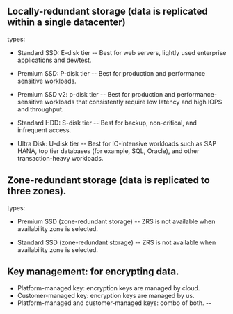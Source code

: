 Locally-redundant storage (data is replicated within a single datacenter)
--
types:
* Standard SSD: E-disk tier
-- Best for web servers, lightly used enterprise applications and dev/test.
  
* Premium SSD: P-disk tier
-- Best for production and performance sensitive workloads.
  
* Premium SSD v2: p-disk tier
-- Best for production and performance-sensitive workloads that consistently require low latency and high IOPS and throughput.

* Standard HDD: S-disk tier
-- Best for backup, non-critical, and infrequent access.
  
* Ultra Disk: U-disk tier
-- Best for IO-intensive workloads such as SAP HANA, top tier databases (for example, SQL, Oracle), and other transaction-heavy workloads.

Zone-redundant storage (data is replicated to three zones).
--
types:
* Premium SSD (zone-redundant storage)
-- ZRS is not available when availability zone is selected.
  
* Standard SSD (zone-redundant storage)
-- ZRS is not available when availability zone is selected.
  
Key management: for encrypting data.
--
* Platform-managed key: encryption keys are managed by cloud.
* Customer-managed key: encryption keys are managed by us.
* Platform-managed and customer-managed keys: combo of both.
--
